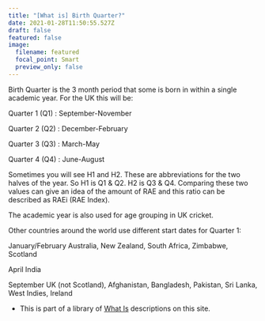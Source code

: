 ```yaml
---
title: "[What is] Birth Quarter?"
date: 2021-01-28T11:50:55.527Z
draft: false
featured: false
image:
  filename: featured
  focal_point: Smart
  preview_only: false
---
```

Birth Quarter is the 3 month period that some is born in within a single academic year. For the UK this will be:

Quarter 1 (Q1) : September-November

Quarter 2 (Q2) : December-February

Quarter 3 (Q3) : March-May

Quarter 4 (Q4) : June-August

Sometimes you will see H1 and H2. These are abbreviations for the two halves of the year. So H1 is Q1 & Q2. H2 is Q3 & Q4. Comparing these two values can give an idea of the amount of RAE and this ratio can be described as RAEi (RAE Index). 

The academic year is also used for age grouping in UK cricket.

Other countries around the world use different start dates for Quarter 1:

January/February
Australia, New Zealand, South Africa, Zimbabwe, Scotland

April
India

September
UK (not Scotland), Afghanistan, Bangladesh, Pakistan, Sri Lanka, West Indies, Ireland

* This is part of a library of [What Is](https://onemoresummer.co.uk/post/the-what-is-series/) descriptions on this site.